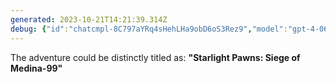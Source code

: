 ```yaml
---
generated: 2023-10-21T14:21:39.314Z
debug: {"id":"chatcmpl-8C797aYRq4sHehLHa9obD6oS3Rez9","model":"gpt-4-0613","usage":{"prompt_tokens":3101,"completion_tokens":22,"total_tokens":3123},"finish":"stop"}
---
```

The adventure could be distinctly titled as: **"Starlight Pawns: Siege of Medina-99"**